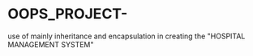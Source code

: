 # OOPS_PROJECT-
use of mainly inheritance and encapsulation in creating the "HOSPITAL MANAGEMENT SYSTEM" 
